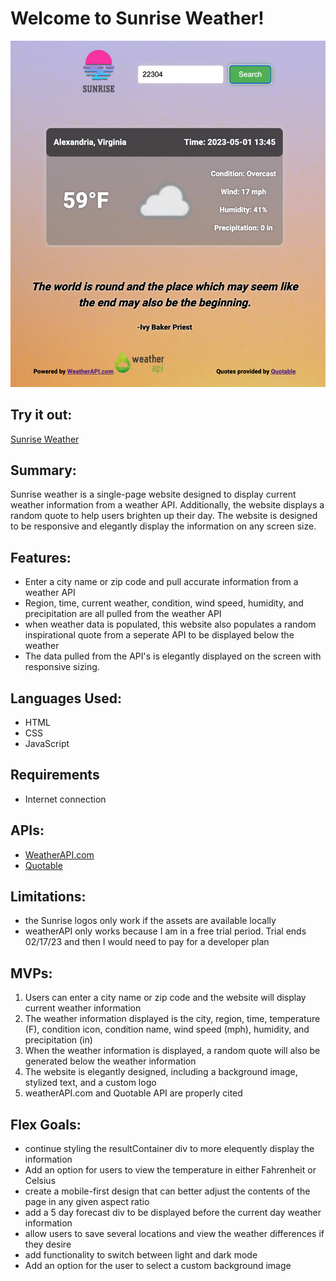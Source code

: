 # Welcome to Sunrise Weather!
![Sunrise Weather Screenshot](./assets/sunrise-weather-screenshot.png)

## Try it out:
[Sunrise Weather](https://sunrise-weather.surge.sh/)

## Summary:
Sunrise weather is a single-page website designed to display current weather information from a weather API. Additionally, the website displays a random quote to help users brighten up their day. The website is designed to be responsive and elegantly display the information on any screen size.

## Features:
- Enter a city name or zip code and pull accurate information from a weather API
- Region, time, current weather, condition, wind speed, humidity, and precipitation are all pulled from the weather API
- when weather data is populated, this website also populates a random inspirational quote from a seperate API to be displayed below the weather
- The data pulled from the API's is elegantly displayed on the screen with responsive sizing.

## Languages Used:
- HTML
- CSS
- JavaScript

## Requirements
- Internet connection

## APIs:
- [WeatherAPI.com](https://www.weatherapi.com/)
- [Quotable](https://github.com/lukePeavey/quotable#get-random-quote)

## Limitations:
- the Sunrise logos only work if the assets are available locally
- weatherAPI only works because I am in a free trial period. Trial ends 02/17/23 and then I would need to pay for a developer plan

## MVPs:
1. Users can enter a city name or zip code and the website will display current weather information
2. The weather information displayed is the city, region, time, temperature (F), condition icon, condition name, wind speed (mph), humidity, and precipitation (in)
3. When the weather information is displayed, a random quote will also be generated below the weather information 
4. The website is elegantly designed, including a background image, stylized text, and a custom logo
5. weatherAPI.com and Quotable API are properly cited

## Flex Goals:
- continue styling the resultContainer div to more elequently display the information
- Add an option for users to view the temperature in either Fahrenheit or Celsius
- create a mobile-first design that can better adjust the contents of the page in any given aspect ratio
- add a 5 day forecast div to be displayed before the current day weather information
- allow users to save several locations and view the weather differences if they desire
- add functionality to switch between light and dark mode
- Add an option for the user to select a custom background image